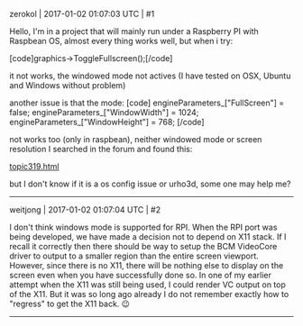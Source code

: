zerokol | 2017-01-02 01:07:03 UTC | #1

Hello, I'm in a project that will mainly run under a Raspberry PI with Raspbean OS, almost every thing works well, but when i try:

[code]graphics->ToggleFullscreen();[/code]

it not works, the windowed mode not actives (I have tested on OSX, Ubuntu and Windows without problem)

another issue is that the mode:
[code]
engineParameters_["FullScreen"]   = false;
engineParameters_["WindowWidth"]  = 1024;
engineParameters_["WindowHeight"] = 768;
[/code]

not works too (only in raspbean), neither windowed mode or screen resolution
I searched in the forum and found this:

[topic319.html](http://discourse.urho3d.io/t/solved-correct-way-to-run-fullscreen-on-lower-resolution/328/1)

but I don't know if it is a os config issue or urho3d, some one may help me?

-------------------------

weitjong | 2017-01-02 01:07:04 UTC | #2

I don't think windows mode is supported for RPI. When the RPI port was being developed, we have made a decision not to depend on X11 stack. If I recall it correctly then there should be way to setup the BCM VideoCore driver to output to a smaller region than the entire screen viewport. However, since there is no X11, there will be nothing else to display on the screen even when you have successfully done so. In one of my earlier attempt when the X11 was still being used, I could render VC output on top of the X11. But it was so long ago already I do not remember exactly how to "regress" to get the X11 back.  :wink:

-------------------------

